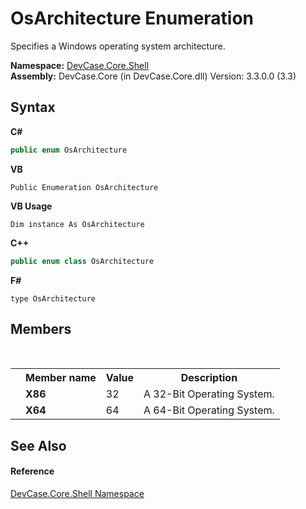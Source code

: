 # OsArchitecture Enumeration
 

Specifies a Windows operating system architecture.

**Namespace:**&nbsp;<a href="N_DevCase_Core_Shell">DevCase.Core.Shell</a><br />**Assembly:**&nbsp;DevCase.Core (in DevCase.Core.dll) Version: 3.3.0.0 (3.3)

## Syntax

**C#**<br />
``` C#
public enum OsArchitecture
```

**VB**<br />
``` VB
Public Enumeration OsArchitecture
```

**VB Usage**<br />
``` VB Usage
Dim instance As OsArchitecture
```

**C++**<br />
``` C++
public enum class OsArchitecture
```

**F#**<br />
``` F#
type OsArchitecture
```


## Members
&nbsp;<table><tr><th></th><th>Member name</th><th>Value</th><th>Description</th></tr><tr><td /><td target="F:DevCase.Core.Shell.OsArchitecture.X86">**X86**</td><td>32</td><td>A 32-Bit Operating System.</td></tr><tr><td /><td target="F:DevCase.Core.Shell.OsArchitecture.X64">**X64**</td><td>64</td><td>A 64-Bit Operating System.</td></tr></table>

## See Also


#### Reference
<a href="N_DevCase_Core_Shell">DevCase.Core.Shell Namespace</a><br />